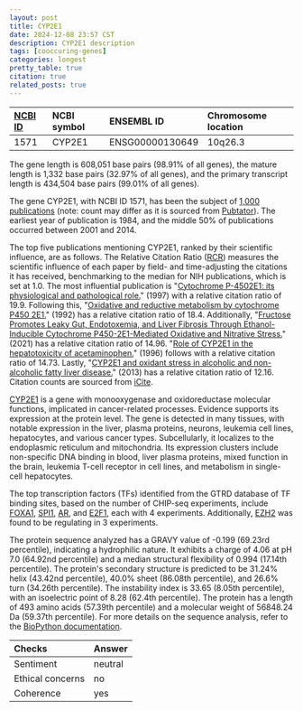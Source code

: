 ```yaml
---
layout: post
title: CYP2E1
date: 2024-12-08 23:57 CST
description: CYP2E1 description
tags: [cooccuring-genes]
categories: longest
pretty_table: true
citation: true
related_posts: true
---
```




| [NCBI ID](https://www.ncbi.nlm.nih.gov/gene/1571) | NCBI symbol | ENSEMBL ID | Chromosome location |
| :-------- | :------- | :-------- | :------- |
| 1571  | CYP2E1 | ENSG00000130649 | 10q26.3 |



The gene length is 608,051 base pairs (98.91% of all genes), the mature length is 1,332 base pairs (32.97% of all genes), and the primary transcript length is 434,504 base pairs (99.01% of all genes).


The gene CYP2E1, with NCBI ID 1571, has been the subject of [1,000 publications](https://pubmed.ncbi.nlm.nih.gov/?term=%22CYP2E1%22) (note: count may differ as it is sourced from [Pubtator](https://academic.oup.com/nar/article/47/W1/W587/5494727)). The earliest year of publication is 1984, and the middle 50% of publications occurred between 2001 and 2014.


The top five publications mentioning CYP2E1, ranked by their scientific influence, are as follows. The Relative Citation Ratio ([RCR](https://journals.plos.org/plosbiology/article?id=10.1371/journal.pbio.1002541)) measures the scientific influence of each paper by field- and time-adjusting the citations it has received, benchmarking to the median for NIH publications, which is set at 1.0. The most influential publication is "[Cytochrome P-4502E1: its physiological and pathological role.](https://pubmed.ncbi.nlm.nih.gov/9114822)" (1997) with a relative citation ratio of 19.9. Following this, "[Oxidative and reductive metabolism by cytochrome P450 2E1.](https://pubmed.ncbi.nlm.nih.gov/1537462)" (1992) has a relative citation ratio of 18.4. Additionally, "[Fructose Promotes Leaky Gut, Endotoxemia, and Liver Fibrosis Through Ethanol-Inducible Cytochrome P450-2E1-Mediated Oxidative and Nitrative Stress.](https://pubmed.ncbi.nlm.nih.gov/30959577)" (2021) has a relative citation ratio of 14.96. "[Role of CYP2E1 in the hepatotoxicity of acetaminophen.](https://pubmed.ncbi.nlm.nih.gov/8662637)" (1996) follows with a relative citation ratio of 14.73. Lastly, "[CYP2E1 and oxidant stress in alcoholic and non-alcoholic fatty liver disease.](https://pubmed.ncbi.nlm.nih.gov/22940046)" (2013) has a relative citation ratio of 12.16. Citation counts are sourced from [iCite](https://icite.od.nih.gov).


[CYP2E1](https://www.proteinatlas.org/ENSG00000130600-CYP2E1) is a gene with monooxygenase and oxidoreductase molecular functions, implicated in cancer-related processes. Evidence supports its expression at the protein level. The gene is detected in many tissues, with notable expression in the liver, plasma proteins, neurons, leukemia cell lines, hepatocytes, and various cancer types. Subcellularly, it localizes to the endoplasmic reticulum and mitochondria. Its expression clusters include non-specific DNA binding in blood, liver plasma proteins, mixed function in the brain, leukemia T-cell receptor in cell lines, and metabolism in single-cell hepatocytes.


The top transcription factors (TFs) identified from the GTRD database of TF binding sites, based on the number of CHIP-seq experiments, include [FOXA1](https://www.ncbi.nlm.nih.gov/gene/3169), [SPI1](https://www.ncbi.nlm.nih.gov/gene/6688), [AR](https://www.ncbi.nlm.nih.gov/gene/367), and [E2F1](https://www.ncbi.nlm.nih.gov/gene/1869), each with 4 experiments. Additionally, [EZH2](https://www.ncbi.nlm.nih.gov/gene/2146) was found to be regulating in 3 experiments.











The protein sequence analyzed has a GRAVY value of -0.199 (69.23rd percentile), indicating a hydrophilic nature. It exhibits a charge of 4.06 at pH 7.0 (64.92nd percentile) and a median structural flexibility of 0.994 (17.14th percentile). The protein's secondary structure is predicted to be 31.24% helix (43.42nd percentile), 40.0% sheet (86.08th percentile), and 26.6% turn (34.26th percentile). The instability index is 33.65 (8.05th percentile), with an isoelectric point of 8.28 (62.4th percentile). The protein has a length of 493 amino acids (57.39th percentile) and a molecular weight of 56848.24 Da (59.37th percentile). For more details on the sequence analysis, refer to the [BioPython documentation](https://biopython.org/docs/1.75/api/Bio.SeqUtils.ProtParam.html).



| Checks    | Answer |
| :-------- | :------- |
| Sentiment  | neutral   |
| Ethical concerns | no     |
| Coherence    | yes    |